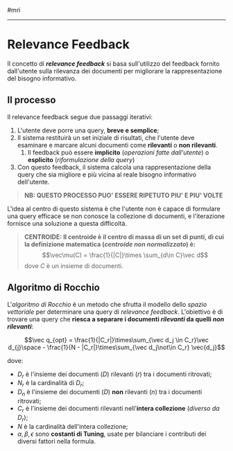 #mri 
___
# **Relevance Feedback**
Il concetto di ***relevance feedback*** si basa sull'utilizzo del feedback fornito dall'utente sulla rilevanza dei documenti per migliorare la rappresentazione del bisogno informativo.
## **Il processo**
Il relevance feedback segue due passaggi iterativi:
1. L'utente deve porre una query, **breve e semplice**;
2. Il sistema restituirà un set iniziale di risultati, che l'utente deve esaminare e marcare alcuni documenti come **rilevanti** o **non rilevanti**.
	1. Il feedback può essere **implicito** (*operazioni fatte dall'utente*) o **esplicito** (*riformulazione della query*)
3. Con questo feedback, il sistema calcola una rappresentazione della query che sia migliore e più vicina al reale bisogno informativo dell'utente.

> **NB: QUESTO PROCESSO PUO' ESSERE RIPETUTO PIU' E PIU' VOLTE**

L'idea al centro di questo sistema è che l'utente non è capace di formulare una query efficace se non conosce la collezione di documenti, e l'iterazione fornisce una soluzione a questa difficoltà.

> **CENTROIDE: Il centroide è il centro di massa di un set di punti, di cui la definizione matematica (*centroide non normalizzato*) è:**
> $$\vec\mu(C) = \frac{1}{|C|}\times \sum_{d\in C}\vec d$$
> dove $C$ è un insieme di documenti.

## **Algoritmo di Rocchio**
L'*algoritmo di Rocchio* è un metodo che sfrutta il modello dello *spazio vettoriale* per determinare una query di *relevance feedback*. L'obiettivo è di trovare una query che **riesca a separare i documenti *rilevanti* da quelli *non rilevanti***:

$$\vec q_{opt} = \frac{1}{|C_r|}\times\sum_{\vec d_j \in C_r}\vec d_{j}\space - \frac{1}{N - |C_r|}\times\sum_{\vec d_j\not\in C_r} \vec{d_j}$$

dove:
- $D_r$ è l'insieme dei documenti (*D*) rilevanti (*r*) tra i documenti ritrovati;
- $N_r$ è la cardinalità di $D_r$;
- $D_n$ è l'insieme dei documenti (*D*) **non** rilevanti (*n*) tra i documenti ritrovati;
- $C_r$ è l'insieme dei documenti rilevanti nell'**intera collezione** (*diverso da $D_r$*);
- $N$ è la cardinalità dell'intera collezione;
- $\alpha, \beta, \epsilon$ sono **costanti di Tuning**, usate per bilanciare i contributi dei diversi fattori nella formula.
